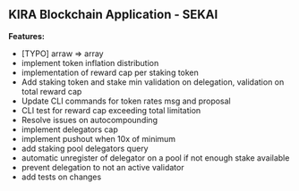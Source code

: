 ## KIRA Blockchain Application - SEKAI

**Features:**

- [TYPO] arraw => array
- implement token inflation distribution
- implementation of reward cap per staking token
- Add staking token and stake min validation on delegation, validation on total reward cap
- Update CLI commands for token rates msg and proposal
- CLI test for reward cap exceeding total limitation
- Resolve issues on autocompounding
- implement delegators cap
- implement pushout when 10x of minimum
- add staking pool delegators query
- automatic unregister of delegator on a pool if not enough stake available
- prevent delegation to not an active validator
- add tests on changes
